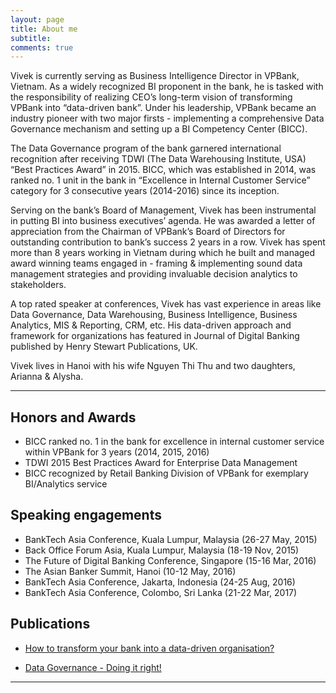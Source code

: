 ```yaml
---
layout: page
title: About me
subtitle: 
comments: true
---
```


Vivek is currently serving as Business Intelligence Director in VPBank, Vietnam. 
As a widely recognized BI proponent in the bank, he is tasked with the responsibility of realizing 
CEO’s long-term vision of transforming VPBank into “data-driven bank”. Under his leadership, VPBank became 
an industry pioneer with two major firsts - implementing a comprehensive Data Governance mechanism and setting 
up a BI Competency Center (BICC). 

The Data Governance program of the bank garnered international recognition 
after receiving TDWI (The Data Warehousing Institute, USA) “Best Practices Award” in 2015. 
BICC, which was established in 2014, was ranked no. 1 unit in the bank in “Excellence in Internal Customer Service” 
category for 3 consecutive years (2014-2016) since its inception.

Serving on the bank’s Board of Management, Vivek has been instrumental in putting 
BI into business executives’ agenda. He was awarded a letter of appreciation from 
the Chairman of VPBank’s Board of Directors for outstanding contribution to bank’s success 2 years in a row.
Vivek has spent more than 8 years working in Vietnam during which he built and 
managed award winning teams engaged in - framing & implementing sound data management strategies and 
providing invaluable decision analytics to stakeholders. 

A top rated speaker at conferences, Vivek has vast experience in areas like Data Governance, 
Data Warehousing, Business Intelligence, Business Analytics, MIS & Reporting, CRM, etc. 
His data-driven approach and framework for organizations has featured in Journal of Digital Banking 
published by Henry Stewart Publications, UK.

Vivek lives in Hanoi with his wife Nguyen Thi Thu and two daughters, Arianna & Alysha. 

---

## Honors and Awards

- BICC ranked no. 1 in the bank for excellence in internal customer service within VPBank for 3 years (2014, 2015, 2016)
- TDWI 2015 Best Practices Award for Enterprise Data Management 
- BICC recognized by Retail Banking Division of VPBank for exemplary BI/Analytics service

## Speaking engagements

- BankTech Asia Conference, Kuala Lumpur, Malaysia (26-27 May, 2015)
- Back Office Forum Asia, Kuala Lumpur, Malaysia (18-19 Nov, 2015)
- The Future of Digital Banking Conference, Singapore (15-16 Mar, 2016)
- The Asian Banker Summit, Hanoi (10-12 May, 2016)
- BankTech Asia Conference, Jakarta, Indonesia (24-25 Aug, 2016)
- BankTech Asia Conference, Colombo, Sri Lanka (21-22 Mar, 2017)

## Publications

- [How to transform your bank into a data-driven organisation?](https://www.henrystewartpublications.com/jdb/v1?lipi=urn%3Ali%3Apage%3Ad_flagship3_profile_view_base%3BjDs%2BWSHaSQq%2FqxKDuy0OUA%3D%3D)

- [Data Governance - Doing it right!](https://www.linkedin.com/pulse/data-governance-doing-right-vivek-bhanot)

---
